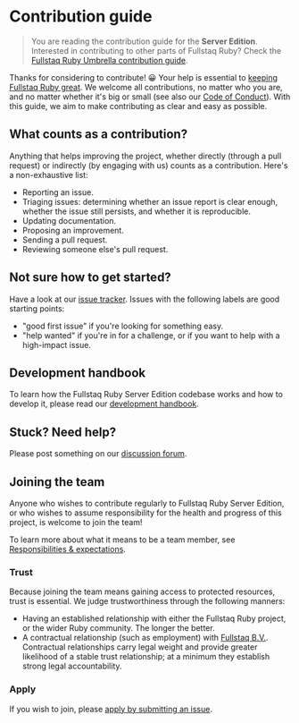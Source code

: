 # Contribution guide

> You are reading the contribution guide for the **Server Edition**. Interested in contributing to other parts of Fullstaq Ruby? Check the [Fullstaq Ruby Umbrella contribution guide](https://github.com/fullstaq-ruby/umbrella/blob/main/CONTRIBUTING.md).

Thanks for considering to contribute! 😀 Your help is essential to [keeping Fullstaq Ruby great](https://www.joyfulbikeshedding.com/blog/2020-05-15-why-fullstaq-ruby.html). We welcome all contributions, no matter who you are, and no matter whether it's big or small (see also our [Code of Conduct](CODE_OF_CONDUCT.md)). With this guide, we aim to make contributing as clear and easy as possible.

## What counts as a contribution?

Anything that helps improving the project, whether directly (through a pull request) or indirectly (by engaging with us) counts as a contribution. Here's a non-exhaustive list:

 * Reporting an issue.
 * Triaging issues: determining whether an issue report is clear enough, whether the issue still persists, and whether it is reproducible.
 * Updating documentation.
 * Proposing an improvement.
 * Sending a pull request.
 * Reviewing someone else's pull request.

## Not sure how to get started?

Have a look at our [issue tracker](https://github.com/fullstaq-ruby/server-edition/issues). Issues with the following labels are good starting points:

 * "good first issue" if you're looking for something easy.
 * "help wanted" if you're in for a challenge, or if you want to help with a high-impact issue.

## Development handbook

To learn how the Fullstaq Ruby Server Edition codebase works and how to develop it, please read our [development handbook](dev-handbook/README.md).

## Stuck? Need help?

Please post something on our [discussion forum](https://github.com/fullstaq-ruby/server-edition/discussions).

## Joining the team

Anyone who wishes to contribute regularly to Fullstaq Ruby Server Edition, or who wishes to assume responsibility for the health and progress of this project, is welcome to join the team!

To learn more about what it means to be a team member, see [Responsibilities & expectations](dev-handbook/responsibilities-expectations.md).

### Trust

Because joining the team means gaining access to protected resources, trust is essential. We judge trustworthiness through the following manners:

 * Having an established relationship with either the Fullstaq Ruby project, or the wider Ruby community. The longer the better.
 * A contractual relationship (such as employment) with [Fullstaq B.V.](https://fullstaq.com/). Contractual relationships carry legal weight and provide greater likelihood of a stable trust relationship; at a minimum they establish strong legal accountability.

### Apply

If you wish to join, please [apply by submitting an issue](https://github.com/fullstaq-ruby/server-edition/issues/new?template=apply_join_team.md).
